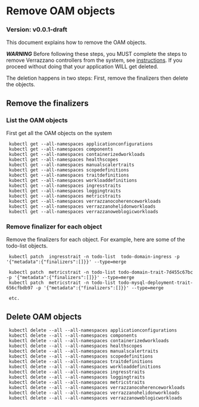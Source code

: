 # Remove OAM objects

### Version: v0.0.1-draft
This document explains how to remove the OAM objects.

***WARNING*** Before following these steps, you MUST complete the steps to remove Verrazzano controllers from the system, 
see [instructions](../phase1/disable-verrazzano.md).  If you proceed without doing that your application WILL get deleted.

The deletion happens in two steps: First, remove the finalizers then delete the objects.

## Remove the finalizers

### List the OAM objects
First get all the OAM objects on the system
```text
 kubectl get --all-namespaces applicationconfigurations
 kubectl get --all-namespaces components
 kubectl get --all-namespaces containerizedworkloads
 kubectl get --all-namespaces healthscopes
 kubectl get --all-namespaces manualscalertraits
 kubectl get --all-namespaces scopedefinitions
 kubectl get --all-namespaces traitdefinitions
 kubectl get --all-namespaces workloaddefinitions
 kubectl get --all-namespaces ingresstraits
 kubectl get --all-namespaces loggingtraits
 kubectl get --all-namespaces metricstraits
 kubectl get --all-namespaces verrazzanocoherenceworkloads
 kubectl get --all-namespaces verrazzanohelidonworkloads
 kubectl get --all-namespaces verrazzanoweblogicworkloads
```

### Remove finalizer for each object
Remove the finalizers for each object.  For example, here are some of the todo-list objects.
```text
 kubectl patch  ingresstrait -n todo-list  todo-domain-ingress -p '{"metadata":{"finalizers":[]}}' --type=merge
 
 kubectl patch  metricstrait -n todo-list todo-domain-trait-7d455c67bc  -p '{"metadata":{"finalizers":[]}}' --type=merge
 kubectl patch  metricstrait -n todo-list todo-mysql-deployment-trait-656cfbdb97 -p '{"metadata":{"finalizers":[]}}' --type=merge
 
 etc.
```

## Delete OAM objects
```text
 kubectl delete --all --all-namespaces applicationconfigurations
 kubectl delete --all --all-namespaces components
 kubectl delete --all --all-namespaces containerizedworkloads
 kubectl delete --all --all-namespaces healthscopes
 kubectl delete --all --all-namespaces manualscalertraits
 kubectl delete --all --all-namespaces scopedefinitions
 kubectl delete --all --all-namespaces traitdefinitions
 kubectl delete --all --all-namespaces workloaddefinitions
 kubectl delete --all --all-namespaces ingresstraits
 kubectl delete --all --all-namespaces loggingtraits
 kubectl delete --all --all-namespaces metricstraits
 kubectl delete --all --all-namespaces verrazzanocoherenceworkloads
 kubectl delete --all --all-namespaces verrazzanohelidonworkloads
 kubectl delete --all --all-namespaces verrazzanoweblogicworkloads
```